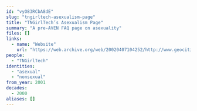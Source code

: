```yaml
---
id: "vyO83RCbA8dE"
slug: "tngirltech-asexualism-page"
title: "TNGirlTech’s Asexualism Page"
summary: "A pre-AVEN FAQ page on asexuality"
files: []
links:
  - name: "Website"
    url: "https://web.archive.org/web/20020407104252/http://www.geocities.com/tngirltech/asexual.htm"
people:
  - "TNGirlTech"
identities:
  - "asexual"
  - "nonsexual"
from_year: 2001
decades:
  - 2000
aliases: []
---
```

